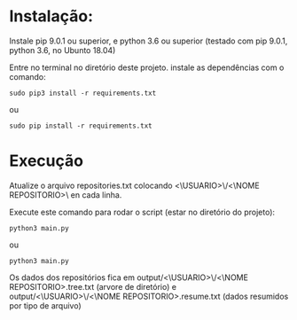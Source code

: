 <h1>Instalação:</h1>

<p>Instale pip 9.0.1 ou superior, e python 3.6 ou superior
(testado com pip 9.0.1, python 3.6, no Ubunto 18.04)</p>

<p>Entre no terminal no diretório deste projeto. 
instale as dependências com o comando:</p>

```
sudo pip3 install -r requirements.txt
```

ou

```
sudo pip install -r requirements.txt
```

<h1> Execução </h1>

<p>Atualize o arquivo repositories.txt colocando <\USUARIO>\/<\NOME REPOSITORIO>\ en cada linha.</p>
<p>Execute este comando para rodar o script (estar no diretório do projeto): </p>

```
python3 main.py
```
ou
```
python3 main.py
```

<p> Os dados dos repositórios fica em output/<\USUARIO>\/<\NOME REPOSITORIO>.tree.txt (arvore de diretório) e output/<\USUARIO>\/<\NOME REPOSITORIO>.resume.txt (dados resumidos por tipo de arquivo)<p>